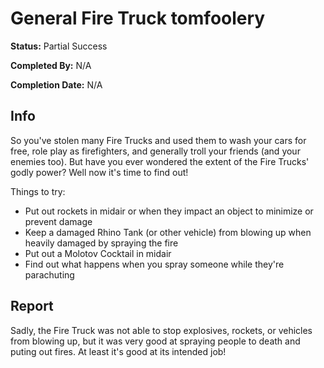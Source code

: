 # General Fire Truck tomfoolery

**Status:** <span class="status partial">Partial Success</span>

**Completed By:** N/A

**Completion Date:** N/A

## Info
So you've stolen many Fire Trucks and used them to wash your cars for free, role play as firefighters, and generally troll your friends (and your enemies too). But have you ever wondered the extent of the Fire Trucks' godly power? Well now it's time to find out! 

Things to try: 
* Put out rockets in midair or when they impact an object to minimize or prevent damage
* Keep a damaged Rhino Tank (or other vehicle) from blowing up when heavily damaged by spraying the fire
* Put out a Molotov Cocktail in midair
* Find out what happens when you spray someone while they're parachuting

## Report
Sadly, the Fire Truck was not able to stop explosives, rockets, or vehicles from blowing up, but it was very good at spraying people to death and puting out fires. At least it's good at its intended job! 
